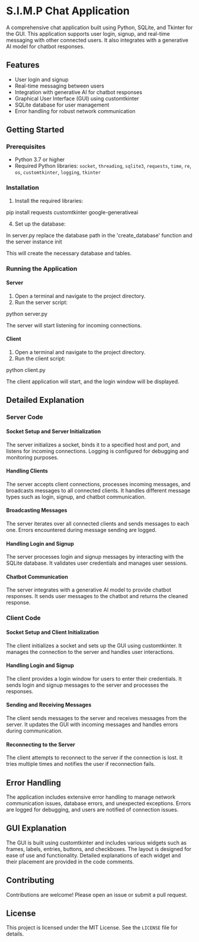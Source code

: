 # S.I.M.P Chat Application

A comprehensive chat application built using Python, SQLite, and Tkinter for the GUI. This application supports user login, signup, and real-time messaging with other connected users. It also integrates with a generative AI model for chatbot responses.

## Features

- User login and signup
- Real-time messaging between users
- Integration with generative AI for chatbot responses
- Graphical User Interface (GUI) using customtkinter
- SQLite database for user management
- Error handling for robust network communication

## Getting Started

### Prerequisites

- Python 3.7 or higher
- Required Python libraries: `socket`, `threading`, `sqlite3`, `requests`, `time`, `re`, `os`, `customtkinter`, `logging`, `tkinter`

### Installation

1. Install the required libraries:


pip install requests customtkinter google-generativeai


4. Set up the database:

In server.py replace the database path in the 'create_database' function and the server instance init

This will create the necessary database and tables.

### Running the Application

#### Server

1. Open a terminal and navigate to the project directory.
2. Run the server script:

python server.py

The server will start listening for incoming connections.

#### Client

1. Open a terminal and navigate to the project directory.
2. Run the client script:

python client.py

The client application will start, and the login window will be displayed.

## Detailed Explanation

### Server Code

#### Socket Setup and Server Initialization

The server initializes a socket, binds it to a specified host and port, and listens for incoming connections. Logging is configured for debugging and monitoring purposes.

#### Handling Clients

The server accepts client connections, processes incoming messages, and broadcasts messages to all connected clients. It handles different message types such as login, signup, and chatbot communication.

#### Broadcasting Messages

The server iterates over all connected clients and sends messages to each one. Errors encountered during message sending are logged.

#### Handling Login and Signup

The server processes login and signup messages by interacting with the SQLite database. It validates user credentials and manages user sessions.

#### Chatbot Communication

The server integrates with a generative AI model to provide chatbot responses. It sends user messages to the chatbot and returns the cleaned response.

### Client Code

#### Socket Setup and Client Initialization

The client initializes a socket and sets up the GUI using customtkinter. It manages the connection to the server and handles user interactions.

#### Handling Login and Signup

The client provides a login window for users to enter their credentials. It sends login and signup messages to the server and processes the responses.

#### Sending and Receiving Messages

The client sends messages to the server and receives messages from the server. It updates the GUI with incoming messages and handles errors during communication.

#### Reconnecting to the Server

The client attempts to reconnect to the server if the connection is lost. It tries multiple times and notifies the user if reconnection fails.

## Error Handling

The application includes extensive error handling to manage network communication issues, database errors, and unexpected exceptions. Errors are logged for debugging, and users are notified of connection issues.

## GUI Explanation

The GUI is built using customtkinter and includes various widgets such as frames, labels, entries, buttons, and checkboxes. The layout is designed for ease of use and functionality. Detailed explanations of each widget and their placement are provided in the code comments.

## Contributing

Contributions are welcome! Please open an issue or submit a pull request.

## License

This project is licensed under the MIT License. See the `LICENSE` file for details.